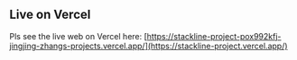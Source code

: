 ## Live on Vercel 
Pls see the live web on Vercel here: [https://stackline-project-pox992kfj-jingjing-zhangs-projects.vercel.app/](https://stackline-project.vercel.app/)
